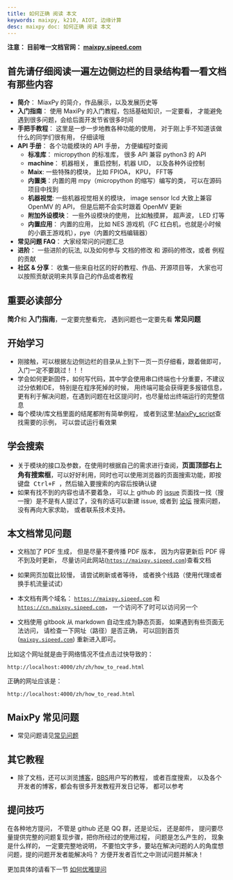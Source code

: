 ```yaml
---
title: 如何正确 阅读 本文
keywords: maixpy, k210, AIOT, 边缘计算
desc: maixpy doc: 如何正确 阅读 本文
---
```



**注意： 目前唯一文档官网： [maixpy.sipeed.com](https://maixpy.sipeed.com)**


## 首先请仔细阅读一遍左边侧边栏的目录结构看一看文档有那些内容

* **简介**： MiaxPy 的简介，作品展示，以及发展历史等
* **入门指南**： 使用 MaxiPy 的入门教程，包括基础知识，一定要看， 才能避免遇到很多问题，会给后面开发节省很多时间
* **手把手教程**： 这里是一步一步地教各种功能的使用， 对于刚上手不知道该做什么的同学们很有用， 仔细读哦
* **API 手册**： 各个功能模块的 API 手册， 方便编程时查阅
  * **标准库**： micropython 的标准库， 很多 API 兼容 python3 的 API
  * **machine**： 机器相关， 重启控制，机器 UID， 以及各种外设控制
  * **Maix**: 一些特殊的模块， 比如 FPIOA， KPU， FFT等
  * **内置类**：内置的用 mpy（micropython 的缩写）编写的类， 可以在源码项目中找到
  * **机器视觉**: 一些机器视觉相关的模块， image sensor lcd 大致上兼容 OpenMV 的 API， 但是后期不会实时跟着 OpenMV 更新
  * **附加外设模块**： 一些外设模块的使用， 比如触摸屏， 超声波， LED 灯等
  * **内置应用**： 内置的应用， 比如 NES 游戏机（FC 红白机，也就是小时候的小霸王游戏机），pye（内置的文档编辑器）
* **常见问题 FAQ**： 大家经常问的问题汇总
* **进阶**： 一些进阶的玩法, 以及如何参与 文档的修改 和 源码的修改，或者 例程 的贡献
* **社区 & 分享**： 收集一些来自社区的好的教程、作品、开源项目等， 大家也可以按照贡献说明来共享自己的作品或者教程

## 重要必读部分

<font size=4>**`简介`**</font>和 <font size=4>**`入门指南`**</font>，一定要完整看完， 遇到问题也一定要先看 <font size=4>**`常见问题`**</font>


## 开始学习

* 刚接触，可以根据左边侧边栏的目录从上到下一页一页仔细看，跟着做即可， 入门一定不要跳过！！！
* 学会如何更新固件，如何写代码，其中学会使用串口终端也十分重要，不建议过分依赖IDE， 特别是在程序死掉的时候， 用终端可能会获得更多报错信息，更有利于解决问题，在遇到问题在社区提问时，也尽量给出终端运行的完整信息
* 每个模块/库文档里面的结尾都附有简单例程， 或者到这里:[MaixPy_script](https://github.com/sipeed/MaixPy_scripts)查找需要的示例， 可以尝试运行看效果

## 学会搜索

* 关于模块的接口及参数，在使用时根据自己的需求进行查阅，<font size=4>**`页面顶部右上角有搜索框`**</font>，可以好好利用，同时也可以使用浏览器的页面搜索功能，即按键盘<kbd> Ctrl+F </kbd>，然后输入要搜索的内容后按确认键
* 如果有找不到的内容也请不要着急， 可以上 github 的 [issue](https://github.com/sipeed/MaixPy/issues) 页面找一找（搜一搜）是不是有人提过了，没有的话可以新建 issue, 或者到 [论坛](https://bbs.sipeed.com) 搜索问题，没有再向大家求助， 或者联系技术支持。

## 本文档常见问题

* 文档加了 PDF 生成， 但是尽量不要传播 PDF 版本， 因为内容更新后 PDF 得不到及时更新， 尽量访问此网站([`https://maixpy.sipeed.com`](https://maixpy.sipeed.com))查看文档

* 如果网页加载比较慢， 请尝试刷新或者等待， 或者换个线路（使用代理或者换手机流量试试）

* 本文档有两个域名： [`https://maixpy.sipeed.com`](https://maixpy.sipeed.com) 和 [`https://cn.maixpy.sipeed.com`](https://cn.maixpy.sipeed.com)， 一个访问不了时可以访问另一个

* 文档使用 gitbook 从 markdown 自动生成为静态页面， 如果遇到有些页面无法访问， 请检查一下网址（路径）是否正确， 可以回到首页 ([`maixpy.sipeed.com`](maixpy.sipeed.com)) 重新进入即可。

比如这个网址就是由于网络情况不佳点击过快导致的：
```
http://localhost:4000/zh/zh/how_to_read.html
```
正确的网址应该是：
```
http://localhost:4000/zh/how_to_read.html
```



## MaixPy 常见问题

* 常见问题请见[常见问题](./others/maixpy_faq.md)


## 其它教程

* 除了文档，还可以浏览[博客](http://blog.sipeed.com)，[BBS](https://bbs.sipeed.com)用户写的教程， 或者百度搜索， 以及各个开发者的博客，都会有很多开发教程开发日记等， 都可以参考

## 提问技巧

在各种地方提问， 不管是  github 还是 QQ 群，还是论坛， 还是邮件， 提问要尽量提供完整的问题复现步骤，把你所经过的使用过程， 问题是怎么产生的， 现象是什么样的， 一定要完整地说明， 不要怕文字多，要站在解决问题的人的角度想问题，提的问题开发者能解决吗？ 方便开发者百忙之中测试问题并解决！

更加具体的请看下一节 [如何优雅提问](./how_to_ask.md)




